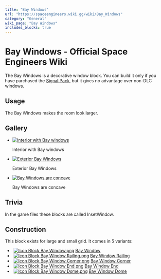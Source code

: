 ```yaml
---
title: "Bay Windows"
url: "https://spaceengineers.wiki.gg/wiki/Bay_Windows"
category: "General"
wiki_page: "Bay Windows"
includes_blocks: true
---
```


# Bay Windows - Official Space Engineers Wiki

The Bay Windows is a decorative window block. You can build it only if you have purchased the [Signal Pack](https://spaceengineers.wiki.gg/wiki/Signal_Pack "Signal Pack"), but it gives no advantage over non-DLC windows.

## Usage

The Bay Windows makes the room look larger.

## Gallery

*   [![Interior with Bay windows](https://spaceengineers.wiki.gg/images/thumb/9/9b/Bay-windows-interior.png/120px-Bay-windows-interior.png?fa375e)](https://spaceengineers.wiki.gg/wiki/File:Bay-windows-interior.png "Interior with Bay windows")
    
    Interior with Bay windows
    
*   [![Exterior Bay Windows](https://spaceengineers.wiki.gg/images/thumb/5/5d/Bay-windows-yellow-base.png/120px-Bay-windows-yellow-base.png?3ac0e2)](https://spaceengineers.wiki.gg/wiki/File:Bay-windows-yellow-base.png "Exterior Bay Windows")
    
    Exterior Bay Windows
    
*   [![Bay Windows are concave](https://spaceengineers.wiki.gg/images/thumb/3/3b/Icon_Block_Bay_Windows.png/120px-Icon_Block_Bay_Windows.png?249f0d)](https://spaceengineers.wiki.gg/wiki/File:Icon_Block_Bay_Windows.png "Bay Windows are concave")
    
    Bay Windows are concave
    

## Trivia

In the game files these blocks are called InsetWindow.

## Construction

This block exists for large and small grid. It comes in 5 variants:

*    [![Icon Block Bay Window.png](https://spaceengineers.wiki.gg/images/thumb/6/65/Icon_Block_Bay_Window.png/21px-Icon_Block_Bay_Window.png?8869bc)](https://spaceengineers.wiki.gg/wiki/Bay_Window "Bay Window") [Bay Window](https://spaceengineers.wiki.gg/wiki/Bay_Window "Bay Window")
*    [![Icon Block Bay Window Railing.png](https://spaceengineers.wiki.gg/images/thumb/0/0f/Icon_Block_Bay_Window_Railing.png/21px-Icon_Block_Bay_Window_Railing.png?b1838f)](https://spaceengineers.wiki.gg/wiki/Bay_Window_Railing "Bay Window Railing") [Bay Window Railing](https://spaceengineers.wiki.gg/wiki/Bay_Window_Railing "Bay Window Railing")
*    [![Icon Block Bay Window Corner.png](https://spaceengineers.wiki.gg/images/thumb/b/b9/Icon_Block_Bay_Window_Corner.png/21px-Icon_Block_Bay_Window_Corner.png?6a1136)](https://spaceengineers.wiki.gg/wiki/Bay_Window_Corner "Bay Window Corner") [Bay Window Corner](https://spaceengineers.wiki.gg/wiki/Bay_Window_Corner "Bay Window Corner")
*    [![Icon Block Bay Window End.png](https://spaceengineers.wiki.gg/images/thumb/9/94/Icon_Block_Bay_Window_End.png/21px-Icon_Block_Bay_Window_End.png?a735c5)](https://spaceengineers.wiki.gg/wiki/Bay_Window_End "Bay Window End") [Bay Window End](https://spaceengineers.wiki.gg/wiki/Bay_Window_End "Bay Window End")
*    [![Icon Block Bay Window Dome.png](https://spaceengineers.wiki.gg/images/thumb/9/9e/Icon_Block_Bay_Window_Dome.png/21px-Icon_Block_Bay_Window_Dome.png?16909e)](https://spaceengineers.wiki.gg/wiki/Bay_Window_Dome "Bay Window Dome") [Bay Window Dome](https://spaceengineers.wiki.gg/wiki/Bay_Window_Dome "Bay Window Dome")